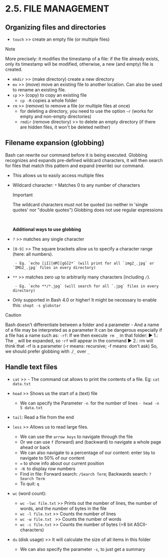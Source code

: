 # 2.5. FILE MANAGEMENT

## Organizing files and directories

- `touch` >> create an empty file (or multiple files)

> [!NOTE]
> More precisely: it modifies the timestamp of a file: if the file already exists, only its timestamp will be modified, otherwise, a new (and empty) file is created.

- `mkdir` >> (make directory) create a new directory
- `mv` >> (move) move an existing file to another location. Can also be used to rename an existing file.
- `cp` >> (copy) to copy an existing file
  - `cp -R` copies a whole folder
- `rm` >> (remove) to remove a file (or multiple files at once)
  - for deleting a directory, you need to use the option `–r` (works for empty and non-empty directories)
  - `rmdir` (remove directory) >> to delete an empty directory (if there are hidden files, it won't be deleted neither)

## Filename expansion (globbing)

Bash can rewrite our command before it is being executed. Globbing recognizes and expands pre-defined wildcard characters, it will then search for files that match this pattern and expand (rewrite) our command.

- This allows us to easily access multiple files
- Wildcard character: `*` Matches 0 to any number of characters

  > [!IMPORTANT]
  > The wildcard characters must not be quoted (so neither in 'single quotes' nor "double quotes")
  > Globbing does not use regular expressions

  <br>

  **Additional ways to use globbing**

- `?` >> matches any single character
- `[0-9]` >> The square brackets allow us to specify a character
  range (here: all numbers).

       - Eg. `echo [iI][mM][gG]2*` (will print for all `img2_.jpg` or `IMG2_.jpg` files in every directory)

- `**` >> matches zero up to arbitrarily many characters (including `/`).

       - Eg. `echo **/*.jpg` (will search for all `.jpg` files in every directory)

- Only supported in Bash 4.0 or higher! It might be necessary to enable this: `shopt -s globstar`

> [!CAUTION]
> Bash doesn't differentiate between a folder and a parameter - And a name of a file may be interpreted as a parameter
> It can be dangerous especially if a file has a name such as: `-rf`:
> If we then execute` rm _` in that folder:
> ► 1.: The `_` will be expanded, so -`rf` will appear in the command
> ► 2.: rm will think that -rf is a parameter (-r means: recursive; -f means: don't ask)
> So, we should prefer globbing with ./`_` over `_`

## Handle text files

- `cat` >> - The command cat allows to print the contents of a file. Eg: `cat data.txt`

- `head` >> Shows us the start of a (text) file

  - We can specify the Parameter `-n `for the number of lines `- head -n 5 data.txt`

- `tail`: Read a file from the end

- `less` >> Allows us to read large files.

  - We can use the `arrow keys` to navigate through the file
  - Or we can use `f` (forward) and (backward) to navigate a whole
    page ahead or back
  - We can also navigate to a percentage of our content: enter `50p` to navigate to 50% of our content
  - `=` to show info about our current position
  - `-N `to display row numbers
  - Find in file: Forward search: `/Search Term`; Backwards search: `?Search Term `
  - To quit: `q`

- `wc` (word count):

  - `wc -lwc file.txt` >> Prints out the number of lines, the number of words, and the number of bytes in the file
  - `wc -l file.txt` >> Counts the number of lines
  - `wc -w file.txt ` >> Counts the number of words
  - `wc -c file.txt` >> Counts the number of bytes (=8 bit ASCII-characters)

- `du` (disk usage) >> It will calculate the size of all items in this folder
  - We can also specify the parameter `-s`, to just get a summary
